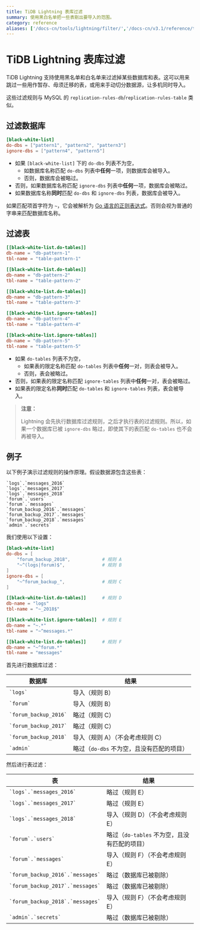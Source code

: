```yaml
---
title: TiDB Lightning 表库过滤
summary: 使用黑白名单把一些表剔出要导入的范围。
category: reference
aliases: ['/docs-cn/tools/lightning/filter/','/docs-cn/v3.1/reference/tools/tidb-lightning/filter/']
---
```


# TiDB Lightning 表库过滤

TiDB Lightning 支持使用黑名单和白名单来过滤掉某些数据库和表。这可以用来跳过一些用作暂存、毋须迁移的表，或用来手动切分数据源，让多机同时导入。

这些过滤规则与 MySQL 的 `replication-rules-db`/`replication-rules-table` 类似。

## 过滤数据库

```toml
[black-white-list]
do-dbs = ["pattern1", "pattern2", "pattern3"]
ignore-dbs = ["pattern4", "pattern5"]
```

* 如果 `[black-white-list]` 下的 `do-dbs` 列表不为空，
    * 如数据库名称匹配 `do-dbs` 列表中**任何**一项，则数据库会被导入。
    * 否则，数据库会被略过。
* 否则，如果数据库名称匹配 `ignore-dbs` 列表中**任何**一项，数据库会被略过。
* 如果数据库名称**同时**匹配 `do-dbs` 和 `ignore-dbs` 列表，数据库会被导入。

如果匹配项首字符为 `~`，它会被解析为 [Go 语言的正则表达式](https://golang.org/pkg/regexp/syntax/#hdr-syntax)。否则会视为普通的字串来匹配数据库名称。

## 过滤表

```toml
[[black-white-list.do-tables]]
db-name = "db-pattern-1"
tbl-name = "table-pattern-1"

[[black-white-list.do-tables]]
db-name = "db-pattern-2"
tbl-name = "table-pattern-2"

[[black-white-list.do-tables]]
db-name = "db-pattern-3"
tbl-name = "table-pattern-3"

[[black-white-list.ignore-tables]]
db-name = "db-pattern-4"
tbl-name = "table-pattern-4"

[[black-white-list.ignore-tables]]
db-name = "db-pattern-5"
tbl-name = "table-pattern-5"
```

* 如果 `do-tables` 列表不为空，
    * 如果表的限定名称匹配 `do-tables` 列表中**任何**一对，则表会被导入。
    * 否则，表会被略过。
* 否则，如果表的限定名称匹配 `ignore-tables` 列表中**任何**一对，表会被略过。
* 如果表的限定名称**同时**匹配 `do-tables` 和 `ignore-tables` 列表，表会被导入。

> **注意：**
>
> Lightning 会先执行数据库过滤规则，之后才执行表的过滤规则。所以，如果一个数据库已被 `ignore-dbs` 略过，即使其下的表匹配 `do-tables` 也不会再被导入。

## 例子

以下例子演示过滤规则的操作原理。假设数据源包含这些表：

```
`logs`.`messages_2016`
`logs`.`messages_2017`
`logs`.`messages_2018`
`forum`.`users`
`forum`.`messages`
`forum_backup_2016`.`messages`
`forum_backup_2017`.`messages`
`forum_backup_2018`.`messages`
`admin`.`secrets`
```

我们使用以下设置：

```toml
[black-white-list]
do-dbs = [
    "forum_backup_2018",            # 规则 A
    "~^(logs|forum)$",              # 规则 B
]
ignore-dbs = [
    "~^forum_backup_",              # 规则 C
]

[[black-white-list.do-tables]]      # 规则 D
db-name = "logs"
tbl-name = "~_2018$"

[[black-white-list.ignore-tables]]  # 规则 E
db-name = "~.*"
tbl-name = "~^messages.*"

[[black-white-list.do-tables]]      # 规则 F
db-name = "~^forum.*"
tbl-name = "messages"
```

首先进行数据库过滤：

| 数据库                     | 结果          |
|---------------------------|--------------|
| `` `logs` ``              | 导入（规则 B） |
| `` `forum` ``             | 导入（规则 B） |
| `` `forum_backup_2016` `` | 略过（规则 C） |
| `` `forum_backup_2017` `` | 略过（规则 C） |
| `` `forum_backup_2018` `` | 导入（规则 A）（不会考虑规则 C） |
| `` `admin` ``             | 略过（`do-dbs` 不为空，且没有匹配的项目） |

然后进行表过滤：

| 表                                   | 结果          |
|--------------------------------------|--------------|
| `` `logs`.`messages_2016` ``         | 略过（规则 E） |
| `` `logs`.`messages_2017` ``         | 略过（规则 E） |
| `` `logs`.`messages_2018` ``         | 导入（规则 D）（不会考虑规则 E） |
| `` `forum`.`users` ``                | 略过（`do-tables` 不为空，且没有匹配的项目） |
| `` `forum`.`messages` ``             | 导入（规则 F）（不会考虑规则 E） |
| `` `forum_backup_2016`.`messages` `` | 略过（数据库已被剔除） |
| `` `forum_backup_2017`.`messages` `` | 略过（数据库已被剔除） |
| `` `forum_backup_2018`.`messages` `` | 导入（规则 F）（不会考虑规则 E） |
| `` `admin`.`secrets` ``              | 略过（数据库已被剔除） |
